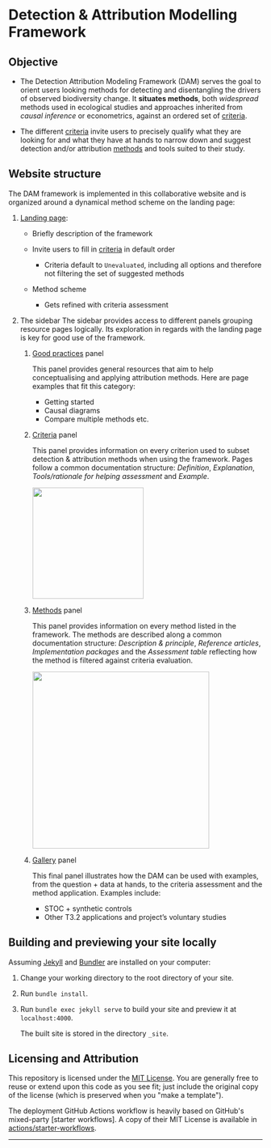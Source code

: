 # Detection & Attribution Modelling Framework


## Objective
- The Detection Attribution Modeling Framework (DAM) serves the goal to orient users looking methods for detecting and disentangling the drivers of observed biodiversity change.
It **situates methods**, both *widespread* methods used in ecological studies and approaches inherited from *causal inference* or econometrics, against an ordered set of [criteria].

- The different [criteria] invite users to precisely qualify what they are looking for and what they have at hands to narrow down and suggest detection and/or attribution [methods] and tools suited to their study.



## Website structure

The DAM framework is implemented in this collaborative website and is organized around a dynamical method scheme on the landing page:

1. [Landing page]:
    - Briefly description of the framework
    - Invite users to fill in [criteria] in default order
        - Criteria default to `Unevaluated`, including all options and therefore not filtering the set of suggested methods
   
    - Method scheme
        - Gets refined with criteria assessment



2. The sidebar
The sidebar provides access to different panels grouping resource pages logically.
Its exploration in regards with the landing page is key for good use of the framework.

    1. [Good practices] panel
        
        This panel provides general resources that aim to help conceptualising and applying attribution methods. Here are page examples that fit this category:
        - Getting started 
        - Causal diagrams
        <!-- - Review articles -->
        - Compare multiple methods etc.


    1. [Criteria] panel

        This panel provides information on every criterion used to subset detection & attribution methods when using the framework. Pages follow a common documentation structure: *Definition*, *Explanation*, *Tools/rationale for helping assessment* and *Example*.

        <!-- ![criteria list](/assets/images/DAM_criteria.png) -->
         <img src="https://estopinj.github.io/dam/assets/images/DAM_criteria.png" width="220" />

    1. [Methods] panel

        This panel provides information on every method listed in the framework. The methods are described along a common documentation structure: *Description & principle*, *Reference articles*, *Implementation packages* and the *Assessment table* reflecting how the method is filtered against criteria evaluation.

        <!-- ![Illustrative scheme highlighting some methods](/assets/images/DAM_Scheme_greenHighlight.png) -->
        <img src="https://estopinj.github.io/dam/assets/images/DAM_Scheme_greenHighlight.png" width="350" />


    1. [Gallery] panel

        This final panel illustrates how the DAM can be used with examples, from the question + data at hands, to the criteria assessment and the method application. Examples include:
        - STOC + synthetic controls 
        - Other T3.2 applications and project’s voluntary studies 





## Building and previewing your site locally

Assuming [Jekyll] and [Bundler] are installed on your computer:

1.  Change your working directory to the root directory of your site.

2.  Run `bundle install`.

3.  Run `bundle exec jekyll serve` to build your site and preview it at `localhost:4000`.

    The built site is stored in the directory `_site`.



## Licensing and Attribution

This repository is licensed under the [MIT License]. You are generally free to reuse or extend upon this code as you see fit; just include the original copy of the license (which is preserved when you "make a template").

The deployment GitHub Actions workflow is heavily based on GitHub's mixed-party [starter workflows]. A copy of their MIT License is available in [actions/starter-workflows].

----


[Bundler]: https://bundler.io/
[Jekyll]: https://jekyllrb.com
[Just the Docs]: https://just-the-docs.github.io/just-the-docs/
[GitHub Pages]: https://docs.github.com/en/pages
[MIT License]: https://en.wikipedia.org/wiki/MIT_License
[actions/starter-workflows]: https://github.com/actions/starter-workflows/blob/main/LICENSE


[criteria]: https://estopinj.github.io/dam/criteria
[methods]: https://estopinj.github.io/dam/methods
[Landing page]: https://estopinj.github.io/dam/
[Good practices]: https://estopinj.github.io/dam/practices
[Gallery]: https://estopinj.github.io/dam/gallery


